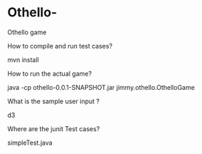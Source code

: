 # Othello-
Othello game

How to compile and run test cases?

mvn install


How to run the actual game?

java -cp othello-0.0.1-SNAPSHOT.jar jimmy.othello.OthelloGame


What is the sample user input ? 

d3


Where are the junit Test cases?

simpleTest.java
